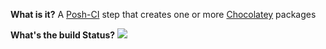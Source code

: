 **What is it?**
A [Posh-CI](https://github.com/Posh-CI/Posh-CI) step that creates one or more [Chocolatey](https://chocolatey.org/) packages

**What's the build Status?**
![](https://ci.appveyor.com/api/projects/status/1qk22qg7niqbgxhf?svg=true)

